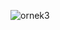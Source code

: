 ![ornek3](https://github.com/Batuhangokbudak/app_sample/assets/120169258/4703993f-62f6-48dd-a41e-150eb7ca0cf8)



